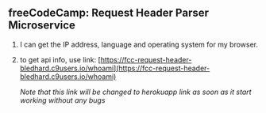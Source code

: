 ## freeCodeCamp: Request Header Parser Microservice

1) I can get the IP address, language and operating system for my browser.

2) to get api info, use link:
    [https://fcc-request-header-bledhard.c9users.io/whoami](https://fcc-request-header-bledhard.c9users.io/whoami)
    
    *Note that this link will be changed to herokuapp link as soon as it start working without any bugs*